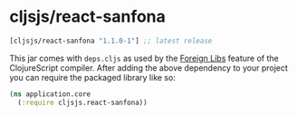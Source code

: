 # cljsjs/react-sanfona

[](dependency)
```clojure
[cljsjs/react-sanfona "1.1.0-1"] ;; latest release
```
[](/dependency)

This jar comes with `deps.cljs` as used by the [Foreign Libs][flibs] feature
of the ClojureScript compiler. After adding the above dependency to your project
you can require the packaged library like so:

```clojure
(ns application.core
  (:require cljsjs.react-sanfona))
```

[flibs]: https://clojurescript.org/reference/packaging-foreign-deps
